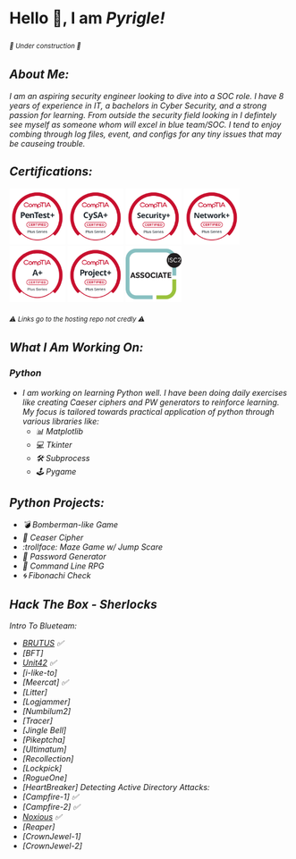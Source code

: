 # Hello 👋, I am *Pyrigle!*
<sub><i> 🚧 Under construction 🚧 <i><sub>
## About Me:
I am an aspiring security engineer looking to dive into a SOC role. I have 8 years of experience in IT, a bachelors in Cyber Security, and a strong passion for learning. From outside the security field looking in I defintely see myself as someone whom will excel in blue team/SOC. I tend to enjoy combing through log files, event, and configs for any tiny issues that may be causeing trouble. 
## Certifications:
<img src="https://github.com/Pyrigle/badge-host/blob/main/comptia-pentest-ce-certificationV1.png" width="100" /> <img src="https://github.com/Pyrigle/badge-host/blob/main/comptia-cysa-ce-certificationV1.png"  width="100" /> <img src="https://github.com/Pyrigle/badge-host/blob/main/comptia-security-ce-certificationV1.png"  width="100" /> <img src="https://github.com/Pyrigle/badge-host/blob/main/comptia-network-ce-certification.1V1.png" width="100" /> <img src="https://github.com/Pyrigle/badge-host/blob/main/comptia-a-ce-certification.1V1.png"  width="100" /> <img src="https://github.com/Pyrigle/badge-host/blob/main/comptia-project-certification.5V1.png"  width="100" /> <img src="https://github.com/Pyrigle/badge-host/blob/main/associate-of-isc2.2V1.png" width="100" /> 

<sub><i> ⚠️ Links go to the hosting repo not credly ⚠️ <i><sub>
## What I Am Working On:
### ***Python***
- I am working on learning Python well. I have been doing daily exercises like creating Caeser ciphers and PW generators to reinforce learning. My focus is tailored towards practical application of python through various libraries like:
  - 📊 Matplotlib 
  - 💻 Tkinter 
  - 🛠️ Subprocess 
  - 🕹️ Pygame 

## Python Projects:
- 💣 Bomberman-like Game
- 🧩 Ceaser Cipher
- :trollface: Maze Game w/ Jump Scare
- 🔑 Password Generator
- 🏹 Command Line RPG
- 🌀 Fibonachi Check
 
## Hack The Box - _Sherlocks_
Intro To Blueteam:
- [BRUTUS](https://github.com/Pyrigle/HTB-Walk-Throughs/tree/main/BRUTUS) ✅
- [BFT]
- [Unit42](https://github.com/Pyrigle/HTB-Walk-Throughs/tree/main/Unit42) ✅
- [i-like-to]
- [Meercat] ✅
- [Litter]
- [Logjammer]
- [Numbilum2]
- [Tracer]
- [Jingle Bell]
- [Pikeptcha]
- [Ultimatum]
- [Recollection]
- [Lockpick]
- [RogueOne]
- [HeartBreaker]
Detecting Active Directory Attacks:
- [Campfire-1] ✅
- [Campfire-2] ✅
- [Noxious](https://github.com/Pyrigle/HTB-Walk-Throughs/tree/main/Noxious) ✅
- [Reaper]
- [CrownJewel-1]
- [CrownJewel-2]
